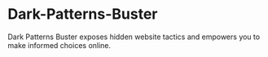 # Dark-Patterns-Buster
Dark Patterns Buster exposes hidden website tactics and empowers you to make informed choices online.
